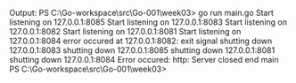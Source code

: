 Output:
PS C:\Go-workspace\src\Go-001\week03> go run main.go
Start listening on 127.0.0.1:8085
Start listening on 127.0.0.1:8083
Start listening on 127.0.0.1:8082
Start listening on 127.0.0.1:8081
Start listening on 127.0.0.1:8084
error occured at 127.0.0.1:8082: exit signal
shutting down 127.0.0.1:8083
shutting down 127.0.0.1:8085
shutting down 127.0.0.1:8081
shutting down 127.0.0.1:8084
Error occured: http: Server closed
end main
PS C:\Go-workspace\src\Go-001\week03>
